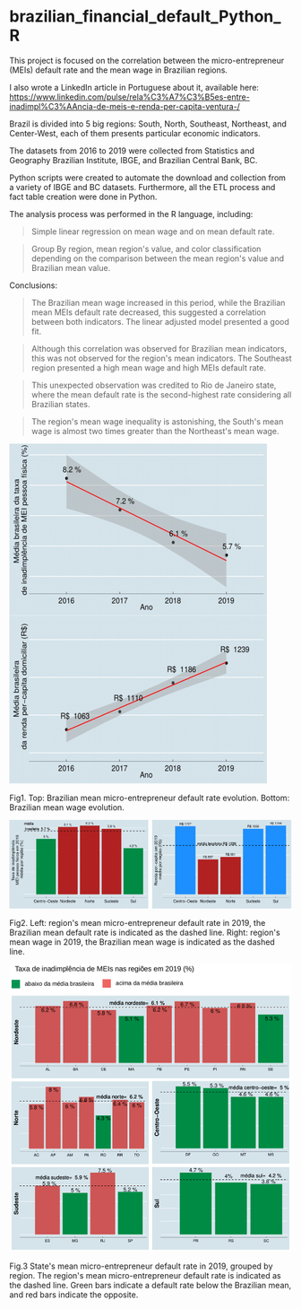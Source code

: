 # brazilian_financial_default_Python_R
This project is focused on the correlation between the micro-entrepreneur (MEIs) default rate and the mean wage in Brazilian regions.

I also wrote a LinkedIn article in Portuguese about it, available here: https://www.linkedin.com/pulse/rela%C3%A7%C3%B5es-entre-inadimpl%C3%AAncia-de-meis-e-renda-per-capita-ventura-/

Brazil is divided into 5 big regions: South, North, Southeast, Northeast, and Center-West, each of them presents particular economic indicators.

The datasets from 2016 to 2019 were collected from Statistics and Geography Brazilian Institute, IBGE, and Brazilian Central Bank, BC. 

Python scripts were created to automate the download and collection from a variety of IBGE and BC datasets. Furthermore, all the ETL process and fact table creation were done in Python. 

The analysis process was performed in the R language, including:

  >Simple linear regression on mean wage and on mean default rate.
  
  >Group By region, mean region's value, and color classification depending on the comparison between the mean region's value and Brazilian mean value.

Conclusions: 

  >The Brazilian mean wage increased in this period, while the Brazilian mean MEIs default rate decreased, this suggested a correlation between both indicators. The linear adjusted model presented a good fit.
  
  >Although this correlation was observed for Brazilian mean indicators, this was not observed for the region's mean indicators. The Southeast region presented a high mean wage and high MEIs default rate.
  
  >This unexpected observation was credited to Rio de Janeiro state, where the mean default rate is the second-highest rate considering all Brazilian states.
  
  >The region's mean wage inequality is astonishing, the South's mean wage is almost two times greater than the Northeast's mean wage.



![linear_adjust](https://github.com/amandaventurac/brazilian_financial_default_Python_R/blob/main/graficos_juntos_regressao_linear.png)

Fig1. Top: Brazilian mean micro-entrepreneur default rate evolution. Bottom: Brazilian mean wage evolution.



![mean brazilian region wage and mean default rate region](https://github.com/amandaventurac/brazilian_financial_default_Python_R/blob/main/barras_juntos.png)

Fig2. Left: region's mean micro-entrepreneur default rate in 2019, the Brazilian mean default rate is indicated as the dashed line. Right: region's mean wage in 2019, the Brazilian mean wage is indicated as the dashed line.




![mean default rate region](https://github.com/amandaventurac/brazilian_financial_default_Python_R/blob/main/grafico_barras.png)

Fig.3 State's mean micro-entrepreneur default rate in 2019, grouped by region. The region's mean micro-entrepreneur default rate is indicated as the dashed line. Green bars indicate a default rate below the Brazilian mean,  and red bars indicate the opposite.
